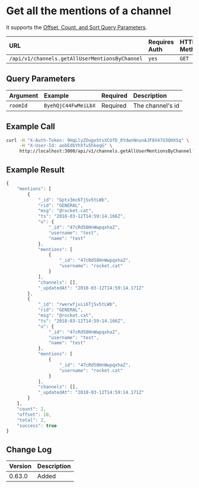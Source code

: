 # Get all the mentions of a channel

It supports the [Offset, Count, and Sort Query Parameters](../others/offset-and-count-and-sort-info.md).

| URL | Requires Auth | HTTP Method |
| :--- | :--- | :--- |
| `/api/v1/channels.getAllUserMentionsByChannel` | `yes` | `GET` |

## Query Parameters

| Argument | Example | Required | Description |
| :--- | :--- | :--- | :--- |
| `roomId` | `ByehQjC44FwMeiLbX` | Required | The channel's id |

## Example Call

```bash
curl -H "X-Auth-Token: 9HqLlyZOugoStsXCUfD_0YdwnNnunAJF8V47U3QHXSq" \
     -H "X-User-Id: aobEdbYhXfu5hkeqG" \
     http://localhost:3000/api/v1/channels.getAllUserMentionsByChannel?roomId=ByehQjC44FwMeiLbX
```

## Example Result

```javascript
{
    "mentions": [
        {
            "_id": "Gptx3mc6TjSv5tLWb",
            "rid": "GENERAL",
            "msg": "@rocket.cat",
            "ts": "2018-03-12T14:59:14.166Z",
            "u": {
                "_id": "47cRd58HnWwpqxhaZ",
                "username": "test",
                "name": "test"
            },
            "mentions": [
                {
                    "_id": "47cRd58HnWwpqxhaZ",
                    "username": "rocket.cat"
                }
            ],
            "channels": [],
            "_updatedAt": "2018-03-12T14:59:14.171Z"
        },
        {
            "_id": "rwerwfjuii6TjSv5tLWb",
            "rid": "GENERAL",
            "msg": "@rocket.cat",
            "ts": "2018-03-12T14:59:14.166Z",
            "u": {
                "_id": "47cRd58HnWwpqxhaZ",
                "username": "test",
                "name": "test"
            },
            "mentions": [
                {
                    "_id": "47cRd58HnWwpqxhaZ",
                    "username": "rocket.cat"
                }
            ],
            "channels": [],
            "_updatedAt": "2018-03-12T14:59:14.171Z"
        }
    ],
    "count": 2,
    "offset": 10,
    "total": 2,
    "success": true
}
```

## Change Log

| Version | Description |
| :--- | :--- |
| 0.63.0 | Added |

